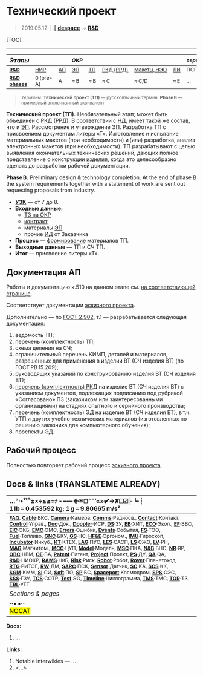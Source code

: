 # Технический проект
> 2019.05.12 ┊ **🚀 [despace](index.md)** → **[R&D](rnd.md)**

[TOC]

---

|*Этапы*||| <small>*ОКР*</small> ||||| <small>*серийное пр‑во:*</small> ||
|:--|:--|:--|:--|:--|:--|:--|:--|:--|:--|
|<small>**[R&D](rnd.md)**</small>  | <small>[НИР](rnd_0.md)</small>  | <small>[АП](rnd_ap.md)</small>  | <small>[ЭП](rnd_ep.md)</small>  | <small>[ТП](rnd_tp.md)</small>  | <small>[РКД (РРД)](rnd_rkd.md)</small>  | <small>[Макеты, НЭО](rnd_neo.md)</small>  | <small>[ЛИ](rnd_e.md)</small>  | <small>ПСП → СП → ПЭ</small>  | <small>Вывод</small>  |
|<small>**[R&D phases](rnd.md)**</small>  | <small>0 (pre-A)</small> | <small>A</small> | <small>≈ B</small> | <small>≈ B</small> | <small>≈ C</small> | <small>≈ C/D</small> | <small>≈ E</small> | <small>…</small> | <small>F</small> |

> <small>*Термины:* **Технический проект (ТП)** — русскоязычный термин. **Phase B** — примерный англоязычный эквивалент.</small>

**Технический проект (ТП).** Необязательный этап; может быть объединён с [РКД (РРД)](rnd_rkd.md). В соответствии с [НД](doc.md), имеет такой же состав, что и [ЭП](rnd_ep.md). Рассмотрение и утверждение ЭП. Разработка ТП с присвоением документам литеры «Т». Изготовление и испытание материальных макетов (при необходимости) и (или) разработка, анализ электронных макетов (при необходимости). ТП разрабатывают с целью выявления окончательных технических решений, дающих полное представление о конструкции [изделия](unit.md), когда это целесообразно сделать до разработки рабочей документации.

**Phase B.** Preliminary design & technology completion. At the end of phase B the system requirements together with a statement of work are sent out requesting proposals from industry.

   - **[УЗК](cml.md)** — от 7 до 8.
   - **Входные данные:**
      - [ТЗ на ОКР](tor.md)
      - [контракт](contract.md)
      - материалы [ЭП](rnd_ep.md)
      - прочие [ИД](init_data.md) от Заказчика
   - **Процесс** — [формирование](dont_panic.md#Словоблудие) материалов ТП.
   - **Выходные данные** — ТП и СЧ ТП.
   - **Итог** — присвоение литеры «Т».



<p style="page-break-after:always"> </p>

## Документация АП
Работы и документацию к.510 на данном этапе см. [на соответствующей странице](03_lav.md).

Соответствует документации [эскизного проекта](rnd_ep.md).

Дополнительно — по [ГОСТ 2.902](гост_2_902.md), т.1 — разрабатывается следующая документация:

   1. ведомость ТП;
   1. перечень (комплектность) ТП;
   1. схема деления на СЧ;
   1. ограничительный перечень КИМП, деталей и материалов, разрешённых для применения в изделии ВТ (СЧ изделия ВТ) (по ГОСТ РВ 15.209);
   1. руководящих указаний по конструированию изделия ВТ (СЧ изделия ВТ);
   1. [перечень (комплектность) РКД](list_ddoc.md) на изделие ВТ (СЧ изделия ВТ) с указанием документов, подлежащих подписанию под рубрикой «Согласовано» ПЗ (заказчиком или заинтересованными организациями) на стадиях опытного и серийного производства;
   1. перечень (комплектность) ЭД на изделие ВТ (СЧ изделия ВТ), в т.ч. УТП и других учебно‑технических материалов (изготовленных по решению заказчика для компьютерного обучения);
   1. проспекты ЭД.



## Рабочий процесс
Полностью повторяет рабочий процесс [эскизного проекта](rnd_ep.md).



<p style="page-break-after:always"> </p>

## Docs & links (TRANSLATEME ALREADY)
|…°·•¹²³±×÷≤≥≈≠ ‑ −— ⎆✉ ❐“”’«»✔→✘☐☑├┕┆ 1 lb = 0.453592 kg; 1 g = 9.80665 m/s²|
|:--|
|<small>**[FAQ](faq.md)**, **[Cable](cable.md)**·БКС, **[Camera](camera.md)**·Камера, **[Comms](comms.md)**·Радиосв., **[Contact](contact.md)**·Контакт, **[Control](control.md)**·Управ., **[Doc](doc.md)**·Док., **[Doppler](doppler.md)**·ИСР, **[DS](ds.md)**·ЗУ, **[EB](eb.md)**·ХИТ, **[ECO](ecology.md)**·Экол., **[EF](ef.md)**·ВВФ, **[ElC](elc.md)**·ЭКБ, **[EMC](emc.md)**·ЭМС, **[Errors](error.md)**·Ошибки, **[Events](event.md)**·События, **[FS](fs.md)**·ТЭО, **[Fuel](fuel.md)**·Топливо, **[GNC](gnc.md)**·БКУ, **[GS](scs.md)**·НС, **[HF&E](hfe.md)**·Эргоном., **[IMU](imu.md)**·Гироскоп, **[Incubator](incubator.md)**·Инкуб., **[KT](kt.md)**·КТЕХ, **[LAG](lag.md)**·ПУC, **[LES](les.md)**·САСП, **[LS](ls.md)**·СЖО, **[LV](lv.md)**·РН, **[MAG](mag.md)**·Магнитом., **[MCC](mcc.md)**·ЦУП, **[Model](model.md)**·Модель, **[MSC](sc.md)**·ПКА, **[N&B](nnb.md)**·БНО, **[NR](nr.md)**·ЯР, **[OBC](obc.md)**·ЦВМ, **[OE](oe.md)**·БА, **[Patent](патент.md)**·Патент, **[Project](project.md)**·Проект, **[PS](ps.md)**·ДУ, **[QA](quality.md)**·QA, **[R&D](rnd.md)**·НИОКР, **[RAMS](rams.md)**·НиБ, **[Risk](risk.md)**·Риск, **[Robot](robotics.md)**·Робот, **[Rover](rover.md)**·Планетоход, **[RTG](rtg.md)**·РИТЭГ, **[RW](rw.md)**·ДМ, **[SARC](sarc.md)**·ПСК, **[Sensor](sensor.md)**·Датчик, **[SC](sc.md)**·КА, **[SCS](scs.md)**·КК, **[SGM](sgm.md)**·КММ, **[SI](si.md)**·СИ, **[Soft](soft.md)**·ПО, **[SP](sp.md)**·БС, **[Spaceport](spaceport.md)**·Космодром, **[SPS](sps.md)**·СЭС, **[SSS](sss.md)**·ГЗУ, **[TCS](tcs.md)**·СОТР, **[Test](test.md)**·ЭО, **[Timeline](timeline.md)**·Циклограмма, **[TMS](tms.md)**·ТМС, **[TOR](tor.md)**·ТЗ, **[TRL](trl.md)**·УГТ</small>|
|*Sections & pages*|
|**··• [](.md) •··**<br> <mark>NOCAT</mark> |

**Docs:**

   1. …

**Links:**

   1. Notable interwikies — …
   1. <…>
